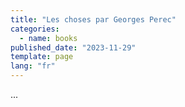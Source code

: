 ```yaml
---
title: "Les choses par Georges Perec"
categories:
  - name: books
published_date: "2023-11-29"
template: page
lang: "fr"
---
```


...

